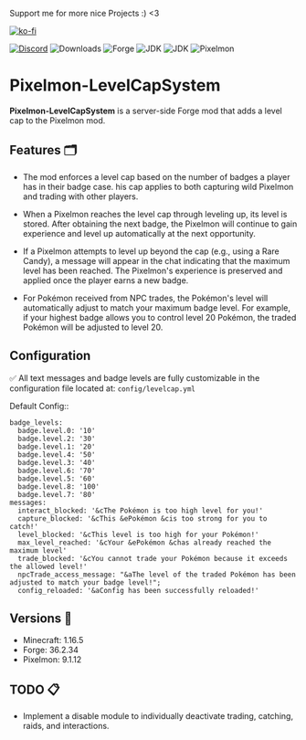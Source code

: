 Support me for more nice Projects :) <3

[![ko-fi](https://ko-fi.com/img/githubbutton_sm.svg)](https://ko-fi.com/B0B011Y5SN) 

[![Discord](https://img.shields.io/discord/800383201599553597)](https://discord.gg/j3gz7sFUje) ![Downloads](https://img.shields.io/github/downloads/Scorezyy/Pixelmon-LevelCapSystem/total.svg)
![Forge](https://img.shields.io/badge/Forge-1.16.5--36.2.34-brightgreen.svg?colorB=26303d&logo=Conda-Forge) ![JDK](https://img.shields.io/badge/JDK-17-brightgreen.svg?colorB=469C00&logo=java) 
![JDK](https://img.shields.io/badge/JDK-8-brightgreen.svg?colorB=469C00&logo=java)
![Pixelmon](https://img.shields.io/badge/Pixelmon-9.1.12-brightgreen.svg?colorB=880808&logo=java)

# Pixelmon-LevelCapSystem

**Pixelmon-LevelCapSystem** is a server-side Forge mod that adds a level cap to the Pixelmon mod.

## Features 🗂️

- The mod enforces a level cap based on the number of badges a player has in their badge case. 
his cap applies to both capturing wild Pixelmon and trading with other players.

- When a Pixelmon reaches the level cap through leveling up, its level is stored. 
After obtaining the next badge, the Pixelmon will continue to gain experience and level up automatically at the next opportunity.

- If a Pixelmon attempts to level up beyond the cap (e.g., using a Rare Candy), a message will appear in the chat indicating that the maximum level has been reached. 
The Pixelmon's experience is preserved and applied once the player earns a new badge.

- For Pokémon received from NPC trades, the Pokémon's level will automatically adjust to match your maximum badge level.
For example, if your highest badge allows you to control level 20 Pokémon, the traded Pokémon will be adjusted to level 20.

## Configuration
✅ All text messages and badge levels are fully customizable in the configuration file located at:
`config/levelcap.yml`

Default Config::

```
badge_levels:
  badge.level.0: '10'
  badge.level.2: '30'
  badge.level.1: '20'
  badge.level.4: '50'
  badge.level.3: '40'
  badge.level.6: '70'
  badge.level.5: '60'
  badge.level.8: '100'
  badge.level.7: '80'
messages:
  interact_blocked: '&cThe Pokémon is too high level for you!'
  capture_blocked: '&cThis &ePokémon &cis too strong for you to catch!'
  level_blocked: '&cThis level is too high for your Pokémon!'
  max_level_reached: '&cYour &ePokémon &chas already reached the maximum level'
  trade_blocked: '&cYou cannot trade your Pokémon because it exceeds the allowed level!'
  npcTrade_access_message: "&aThe level of the traded Pokémon has been adjusted to match your badge level!";
  config_reloaded: '&aConfig has been successfully reloaded!'
```

## Versions 🌌
- Minecraft: 1.16.5
- Forge: 36.2.34
- Pixelmon: 9.1.12


## TODO 📋
- Implement a disable module to individually deactivate trading, catching, raids, and interactions.
